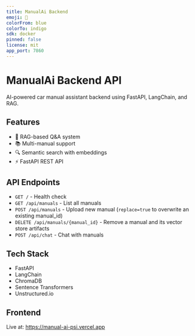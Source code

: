 ```yaml
---
title: ManualAi Backend
emoji: 🚗
colorFrom: blue
colorTo: indigo
sdk: docker
pinned: false
license: mit
app_port: 7860
---
```


# ManualAi Backend API

AI-powered car manual assistant backend using FastAPI, LangChain, and RAG.

## Features

- 🤖 RAG-based Q&A system
- 📚 Multi-manual support
- 🔍 Semantic search with embeddings
- ⚡ FastAPI REST API

## API Endpoints

- `GET /` - Health check
- `GET /api/manuals` - List all manuals
- `POST /api/manuals` - Upload new manual (`replace=true` to overwrite an existing manual_id)
- `DELETE /api/manuals/{manual_id}` - Remove a manual and its vector store artifacts
- `POST /api/chat` - Chat with manuals

## Tech Stack

- FastAPI
- LangChain
- ChromaDB
- Sentence Transformers
- Unstructured.io

## Frontend

Live at: https://manual-ai-psi.vercel.app
